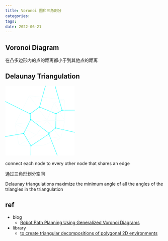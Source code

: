 ```yaml
---
title: Voronoi 图和三角剖分
categories: 
tags: 
date: 2022-06-21
---
```


## Voronoi Diagram

在凸多边形内的点的距离都小于到其他点的距离

## Delaunay Triangulation

![tri](imgs/31_tri.png)

connect each node to every other node that shares an edge

通过三角形划分空间

Delaunay triangulations maximize the minimum angle of all the angles of the triangles in the triangulation



## ref

- blog
    - [Robot Path Planning Using Generalized Voronoi Diagrams](https://www.cs.columbia.edu/~pblaer/projects/path_planner/)
- library
    - [to create triangular decompositions of polygonal 2D environments](http://www.cs.cmu.edu/~quake/triangle.html)